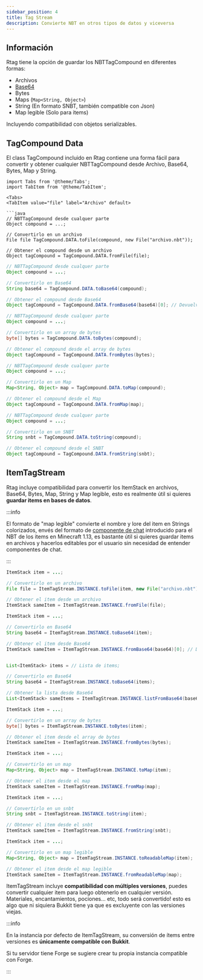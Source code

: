 ```yaml
---
sidebar_position: 4
title: Tag Stream
description: Convierte NBT en otros tipos de datos y viceversa
---
```


## Información

Rtag tiene la opción de guardar los NBTTagCompound en diferentes formas:

* Archivos
* [Base64](https://en.wikipedia.org/wiki/Base64)
* Bytes
* Maps (`Map<String, Object>`)
* String (En formato SNBT, también compatible con Json)
* Map legible (Solo para items)

Incluyendo compatibilidad con objetos serializables.

## TagCompound Data

El class TagCompound incluido en Rtag contiene una forma fácil para convertir y obtener cualquier NBTTagCompound desde Archivo, Base64, Bytes, Map y String.

```mdx-code-block
import Tabs from '@theme/Tabs';
import TabItem from '@theme/TabItem';

<Tabs>
<TabItem value="file" label="Archivo" default>

```java
// NBTTagCompound desde cualquer parte
Object compound = ...;

// Convertirlo en un archivo
File file TagCompound.DATA.toFile(compound, new File("archivo.nbt"));

// Obtener el compound desde un archivo
Object tagCompound = TagCompound.DATA.fromFile(file);
```

</TabItem>
<TabItem value="base64" label="Base64">

```java
// NBTTagCompound desde cualquer parte
Object compound = ...;

// Convertirlo en Base64
String base64 = TagCompound.DATA.toBase64(compound);

// Obtener el compound desde Base64
Object tagCompound = TagCompound.DATA.fromBase64(base64)[0]; // Devuelve un array
```

</TabItem>
<TabItem value="bytes" label="Bytes">

```java
// NBTTagCompound desde cualquer parte
Object compound = ...;

// Convertirlo en un array de bytes
byte[] bytes = TagCompound.DATA.toBytes(compound);

// Obtener el compound desde el array de bytes
Object tagCompound = TagCompound.DATA.fromBytes(bytes);
```

</TabItem>
<TabItem value="map" label="Map">

```java
// NBTTagCompound desde cualquer parte
Object compound = ...;

// Convertirlo en un Map
Map<String, Object> map = TagCompound.DATA.toMap(compound);

// Obtener el compound desde el Map
Object tagCompound = TagCompound.DATA.fromMap(map);
```

</TabItem>
<TabItem value="string" label="String">

```java
// NBTTagCompound desde cualquer parte
Object compound = ...;

// Convertirlo en un SNBT
String snbt = TagCompound.DATA.toString(compound);

// Obtener el compound desde el SNBT
Object tagCompound = TagCompound.DATA.fromString(snbt);
```

</TabItem>
</Tabs>

## ItemTagStream

Rtag incluye compatibilidad para convertir los ItemStack en archivos, Base64, Bytes, Map, String y Map legible, esto es realmente útil si quieres **guardar items en bases de datos**.

:::info

El formato de "map legible" convierte el nombre y lore del item en Strings colorizados, envés del formato de [componente de chat](feature/chat-component.md) introducido para el NBT de los items en Minecraft 1.13, es bastante útil si quieres guardar items en archivos y hacerlos editables por el usuario sin necesidad de entender componentes de chat.

:::

<Tabs>
<TabItem value="file" label="Archivo" default>

```java
ItemStack item = ...;

// Convertirlo en un archivo
File file = ItemTagStream.INSTANCE.toFile(item, new File("archivo.nbt"));

// Obtener el item desde un archivo
ItemStack sameItem = ItemTagStream.INSTANCE.fromFile(file);
```

</TabItem>
<TabItem value="base64" label="Base64">

```java
ItemStack item = ...;

// Convertirlo en Base64
String base64 = ItemTagStream.INSTANCE.toBase64(item);

// Obtener el item desde Base64
ItemStack sameItem = ItemTagStream.INSTANCE.fromBase64(base64)[0]; // Devuelve un array


List<ItemStack> items = // Lista de items;

// Convertirlo en Base64
String base64 = ItemTagStream.INSTANCE.toBase64(items);

// Obtener la lista desde Base64
List<ItemStack> sameItems = ItemTagStream.INSTANCE.listFromBase64(base64);
```

</TabItem>
<TabItem value="bytes" label="Bytes">

```java
ItemStack item = ...;

// Convertirlo en un array de bytes
byte[] bytes = ItemTagStream.INSTANCE.toBytes(item);

// Obtener el item desde el array de bytes
ItemStack sameItem = ItemTagStream.INSTANCE.fromBytes(bytes);
```

</TabItem>
<TabItem value="map" label="Map">

```java
ItemStack item = ...;

// Convertirlo en un map
Map<String, Object> map = ItemTagStream.INSTANCE.toMap(item);

// Obtener el item desde el map
ItemStack sameItem = ItemTagStream.INSTANCE.fromMap(map);
```

</TabItem>
<TabItem value="string" label="String">

```java
ItemStack item = ...;

// Convertirlo en un snbt
String snbt = ItemTagStream.INSTANCE.toString(item);

// Obtener el item desde el snbt
ItemStack sameItem = ItemTagStream.INSTANCE.fromString(snbt);
```

</TabItem>
<TabItem value="readable" label="Legible">

```java
ItemStack item = ...;

// Convertirlo en un map legible
Map<String, Object> map = ItemTagStream.INSTANCE.toReadableMap(item);

// Obtener el item desde el map legible
ItemStack sameItem = ItemTagStream.INSTANCE.fromReadableMap(map);
```

</TabItem>
</Tabs>

ItemTagStream incluye **compatibilidad con múltiples versiones**, puedes convertir cualquier item para luego obtenerlo en cualquier versión. Materiales, encantamientos, pociones... etc, todo será convertido! esto es algo que ni siquiera Bukkit tiene ya que es excluyente con las versiones viejas.

:::info

En la instancia por defecto de ItemTagStream, su conversión de ítems entre versiones es **únicamente compatible con Bukkit**.

Si tu servidor tiene Forge se sugiere crear tu propia instancia compatible con Forge.

:::